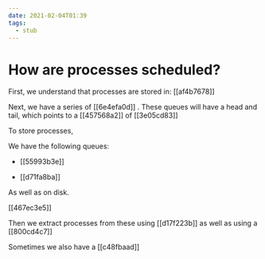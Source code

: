 ```yaml
---
date: 2021-02-04T01:39
tags: 
  - stub
---
```


# How are processes scheduled?

First, we understand that processes are stored in: [[af4b7678]] 

Next, we have a series of [[6e4efa0d]] . These queues will have a head and tail, which points to a [[457568a2]] of [[3e05cd83]] 

To store processes,

We have the following queues:

- [[55993b3e]] 

- [[d71fa8ba]] 

As well as on disk.

[[467ec3e5]]

Then we extract processes from these using [[d17f223b]] 
as well as using a [[800cd4c7]] 

Sometimes we also have a [[c48fbaad]] 
